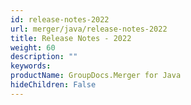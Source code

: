 ```yaml
---
id: release-notes-2022
url: merger/java/release-notes-2022
title: Release Notes - 2022
weight: 60
description: ""
keywords: 
productName: GroupDocs.Merger for Java
hideChildren: False
---
```

